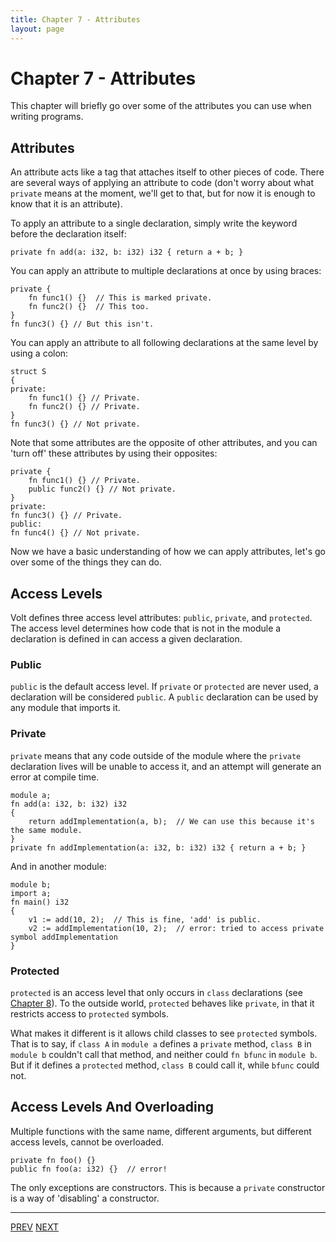 ```yaml
---
title: Chapter 7 - Attributes
layout: page
---
```

# Chapter 7 - Attributes

This chapter will briefly go over some of the attributes you can use when writing programs.

## Attributes

An attribute acts like a tag that attaches itself to other pieces of code. There are several ways of applying an attribute to code (don't worry about what `private` means at the moment, we'll get to that, but for now it is enough to know that it is an attribute).

To apply an attribute to a single declaration, simply write the keyword before the declaration itself:

    private fn add(a: i32, b: i32) i32 { return a + b; }

You can apply an attribute to multiple declarations at once by using braces:

	private {
		fn func1() {}  // This is marked private.
		fn func2() {}  // This too.
	}
	fn func3() {} // But this isn't.

You can apply an attribute to all following declarations at the same level by using a colon:

	struct S
	{
	private:
		fn func1() {} // Private.
		fn func2() {} // Private.
	}
	fn func3() {} // Not private.

Note that some attributes are the opposite of other attributes, and you can 'turn off' these attributes by using their opposites:

	private {
		fn func1() {} // Private.
		public func2() {} // Not private.
	}
	private:
	fn func3() {} // Private.
	public:
	fn func4() {} // Not private.

Now we have a basic understanding of how we can apply attributes, let's go over some of the things they can do.

## Access Levels

Volt defines three access level attributes: `public`, `private`, and `protected`. The access level determines how code that is not in the module a declaration is defined in can access a given declaration.

### Public

`public` is the default access level. If `private` or `protected` are never used, a declaration will be considered `public`. A `public` declaration can be used by any module that imports it.

### Private

`private` means that any code outside of the module where the `private` declaration lives will be unable to access it, and an attempt will generate an error at compile time.

	module a;
	fn add(a: i32, b: i32) i32
	{
		return addImplementation(a, b);  // We can use this because it's the same module.
	}
	private fn addImplementation(a: i32, b: i32) i32 { return a + b; }

And in another module:

	module b;
	import a;
	fn main() i32
	{
		v1 := add(10, 2);  // This is fine, 'add' is public.
		v2 := addImplementation(10, 2);  // error: tried to access private symbol addImplementation
	}

### Protected

`protected` is an access level that only occurs in `class` declarations (see [Chapter 8](c8-user-types.html)). To the outside world, `protected` behaves like `private`, in that it restricts access to `protected` symbols.

What makes it different is it allows child classes to see `protected` symbols. That is to say, if `class A` in `module a` defines a `private` method, `class B` in `module b` couldn't call that method, and neither could `fn bfunc` in `module b`. But if it defines a `protected` method, `class B` could call it, while `bfunc` could not.

## Access Levels And Overloading

Multiple functions with the same name, different arguments, but different access levels, cannot be overloaded.

	private fn foo() {}
	public fn foo(a: i32) {}  // error!

The only exceptions are constructors. This is because a `private` constructor is a way of 'disabling' a constructor.

---

[PREV](c6-functions.html) [NEXT](c8-user-types.html)
